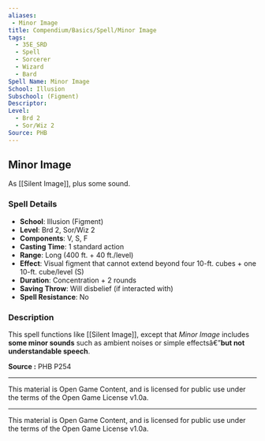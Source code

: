 ```yaml
---
aliases:
 - Minor Image
title: Compendium/Basics/Spell/Minor Image
tags:  
  - 35E_SRD  
  - Spell  
  - Sorcerer  
  - Wizard  
  - Bard  
Spell Name: Minor Image
School: Illusion
Subschool: (Figment)
Descriptor: 
Level:  
  - Brd 2  
  - Sor/Wiz 2  
Source: PHB
---
```


## Minor Image

As [[Silent Image]], plus some sound.

### Spell Details

- **School**: Illusion (Figment)  
- **Level**: Brd 2, Sor/Wiz 2  
- **Components**: V, S, F  
- **Casting Time**: 1 standard action  
- **Range**: Long (400 ft. + 40 ft./level)  
- **Effect**: Visual figment that cannot extend beyond four 10-ft. cubes + one 10-ft. cube/level (S)  
- **Duration**: Concentration + 2 rounds  
- **Saving Throw**: Will disbelief (if interacted with)  
- **Spell Resistance**: No  

### Description

This spell functions like [[Silent Image]], except that *Minor Image* includes **some minor sounds** such as ambient noises or simple effectsâ€”**but not understandable speech**.


**Source :** PHB P254

---

This material is Open Game Content, and is licensed for public use under  
the terms of the Open Game License v1.0a.

---

This material is Open Game Content, and is licensed for public use under the terms of the Open Game License v1.0a.
